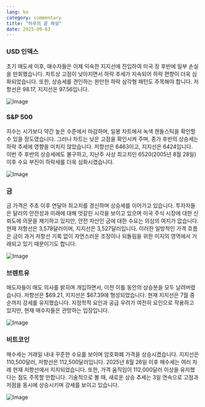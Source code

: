 ```yaml
---
lang: ko
category: commentary
title: "하루의 끝 해설"
date: 2025-09-03
---
```


### USD 인덱스

초기 매도세 이후, 매수자들은 이제 익숙한 지지선에 진입하여 미국 장 후반에 일부 손실을 만회했습니다. 차트상 고점이 낮아지면서 하락 추세가 지속되어 하락 편향이 더욱 심화되었습니다. 또한, 상승세를 견인하는 완만한 하락 삼각형 패턴도 주목해야 합니다. 저항선은 98.17, 지지선은 97.56입니다.

![Image](https://markleighedu.github.io/img/Sep-2025/03-Sep-2025/usdindex.jpg)

### S&P 500

지수는 시가보다 약간 높은 수준에서 마감하며, 일봉 차트에서 녹색 캔들스틱을 확인할 수 있을 정도였습니다. 그러나 차트는 낮은 고점을 확인시켜 주며, 종가 후반의 상승세는 하락 추세에 영향을 미치지 않았습니다. 저항선은 6463이고, 지지선은 6424입니다. 이번 주 후반의 상승세에도 불구하고, 지난주 사상 최고치인 6520(2005년 8월 28일) 이후 수요 부진이 하락세를 더욱 심화시켰습니다.

![Image](https://markleighedu.github.io/img/Sep-2025/03-Sep-2025/sp500.jpg)

### 금

금 가격은 주초 이후 연달아 최고치를 경신하며 상승세를 이어가고 있습니다. 투자자들은 달러의 안전성과 미래에 대해 엇갈린 시각을 보이고 있으며 미국 주식 시장에 대한 신뢰도에 의문을 제기하고 있지만, 안전 자산인 금에 대한 수요는 의심의 여지가 없습니다. 현재 저항선은 3,578달러이며, 지지선은 3,527달러입니다. 이러한 일방적인 가격 흐름은 금이 과거 저항선 기록 없이 자연스러운 조정이나 되돌림을 위한 미지의 영역에서 거래되고 있기 때문이기도 합니다.

![Image](https://markleighedu.github.io/img/Sep-2025/03-Sep-2025/gold.jpg)

### 브렌트유

매도자들이 매도 의사를 밝히며 개입하면서, 이전 이틀 동안의 상승분을 모두 날려버렸습니다. 저항선은 $69.21, 지지선은 $67.39에 형성되었습니다. 현재 지지선은 7월 중순까지 강세를 유지했습니다. 지정학적 요인과 공급 우려가 여전히 요인으로 작용하고 있지만, 현재 매수자들은 관망하는 입장입니다.

![Image](https://markleighedu.github.io/img/Sep-2025/03-Sep-2025/brentoil.jpg)

### 비트코인

매수세는 거래일 내내 꾸준한 수요를 보이며 암호화폐 가격을 상승시켰습니다. 지지선은 110,500달러, 저항선은 112,500달러입니다. 2025년 8월 26일 이후 매수세는 여러 차례 현재 저항선에서 지지되었습니다. 또한, 가격 움직임이 112,000달러 이상을 유지했다는 점도 주목할 만합니다. 기술적으로 볼 때, 새로운 상승 추세는 3일 연속으로 고점과 저점을 동시에 상승시키며 강세를 보이고 있습니다.

![Image](https://markleighedu.github.io/img/Sep-2025/03-Sep-2025/bitcoin.jpg)

